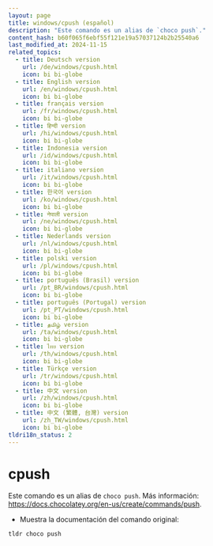 ```yaml
---
layout: page
title: windows/cpush (español)
description: "Este comando es un alias de `choco push`."
content_hash: b60f065f6ebf55f121e19a57037124b2b25540a6
last_modified_at: 2024-11-15
related_topics:
  - title: Deutsch version
    url: /de/windows/cpush.html
    icon: bi bi-globe
  - title: English version
    url: /en/windows/cpush.html
    icon: bi bi-globe
  - title: français version
    url: /fr/windows/cpush.html
    icon: bi bi-globe
  - title: हिन्दी version
    url: /hi/windows/cpush.html
    icon: bi bi-globe
  - title: Indonesia version
    url: /id/windows/cpush.html
    icon: bi bi-globe
  - title: italiano version
    url: /it/windows/cpush.html
    icon: bi bi-globe
  - title: 한국어 version
    url: /ko/windows/cpush.html
    icon: bi bi-globe
  - title: नेपाली version
    url: /ne/windows/cpush.html
    icon: bi bi-globe
  - title: Nederlands version
    url: /nl/windows/cpush.html
    icon: bi bi-globe
  - title: polski version
    url: /pl/windows/cpush.html
    icon: bi bi-globe
  - title: português (Brasil) version
    url: /pt_BR/windows/cpush.html
    icon: bi bi-globe
  - title: português (Portugal) version
    url: /pt_PT/windows/cpush.html
    icon: bi bi-globe
  - title: தமிழ் version
    url: /ta/windows/cpush.html
    icon: bi bi-globe
  - title: ไทย version
    url: /th/windows/cpush.html
    icon: bi bi-globe
  - title: Türkçe version
    url: /tr/windows/cpush.html
    icon: bi bi-globe
  - title: 中文 version
    url: /zh/windows/cpush.html
    icon: bi bi-globe
  - title: 中文 (繁體, 台灣) version
    url: /zh_TW/windows/cpush.html
    icon: bi bi-globe
tldri18n_status: 2
---
```

# cpush

Este comando es un alias de `choco push`.
Más información: <https://docs.chocolatey.org/en-us/create/commands/push>.

- Muestra la documentación del comando original:

`tldr choco push`
